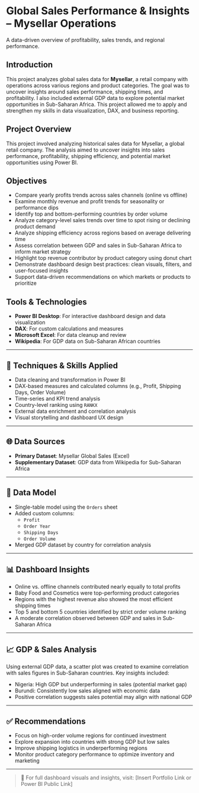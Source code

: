 # Global Sales Performance & Insights – Mysellar Operations
A data-driven overview of profitability, sales trends, and regional performance.

## Introduction
This project analyzes global sales data for **Mysellar**, a retail company with operations across various regions and product categories. The goal was to uncover insights around sales performance, shipping times, and profitability. I also included external GDP data to explore potential market opportunities in Sub-Saharan Africa. This project allowed me to apply and strengthen my skills in data visualization, DAX, and business reporting.

## Project Overview
This project involved analyzing historical sales data for Mysellar, a global retail company. The analysis aimed to uncover insights into sales performance, profitability, shipping efficiency, and potential market opportunities using Power BI.

## Objectives
- Compare yearly profits trends across sales channels (online vs offline)
- Examine monthly revenue and profit trends for seasonality or performance dips
- Identify top and bottom-performing countries by order volume
- Analyze category-level sales trends over time to spot rising or declining product demand
- Analyze shipping efficiency across regions based on average delivering time
- Assess correlation between GDP and sales in Sub-Saharan Africa to inform market strategy
- Highlight top revenue contributor by product category using donut chart
- Demonstrate dashboard design best practices: clean visuals, filters, and user-focused insights
- Support data-driven recommendations on which markets or products to prioritize

## Tools & Technologies
- **Power BI Desktop**: For interactive dashboard design and data visualization
- **DAX**: For custom calculations and measures
- **Microsoft Excel**: For data cleanup and review
- **Wikipedia**: For GDP data on Sub-Saharan African countries

---

## 🧪 Techniques & Skills Applied
- Data cleaning and transformation in Power BI
- DAX-based measures and calculated columns (e.g., Profit, Shipping Days, Order Volume)
- Time-series and KPI trend analysis
- Country-level ranking using `RANKX`
- External data enrichment and correlation analysis
- Visual storytelling and dashboard UX design

---

## 🌐 Data Sources
- **Primary Dataset**: Mysellar Global Sales (Excel)
- **Supplementary Dataset**: GDP data from Wikipedia for Sub-Saharan Africa

---

## 🔗 Data Model
- Single-table model using the `Orders` sheet
- Added custom columns:
  - `Profit`
  - `Order Year`
  - `Shipping Days`
  - `Order Volume`
- Merged GDP dataset by country for correlation analysis

---

## 📊 Dashboard Insights
- Online vs. offline channels contributed nearly equally to total profits
- Baby Food and Cosmetics were top-performing product categories
- Regions with the highest revenue also showed the most efficient shipping times
- Top 5 and bottom 5 countries identified by strict order volume ranking
- A moderate correlation observed between GDP and sales in Sub-Saharan Africa

---

## 📈 GDP & Sales Analysis
Using external GDP data, a scatter plot was created to examine correlation with sales figures in Sub-Saharan countries. Key insights included:
- Nigeria: High GDP but underperforming in sales (potential market gap)
- Burundi: Consistently low sales aligned with economic data
- Positive correlation suggests sales potential may align with national GDP

---

## ✅ Recommendations
- Focus on high-order volume regions for continued investment
- Explore expansion into countries with strong GDP but low sales
- Improve shipping logistics in underperforming regions
- Monitor product category performance to optimize inventory and marketing

---

> 🔗 For full dashboard visuals and insights, visit: [Insert Portfolio Link or Power BI Public Link]


